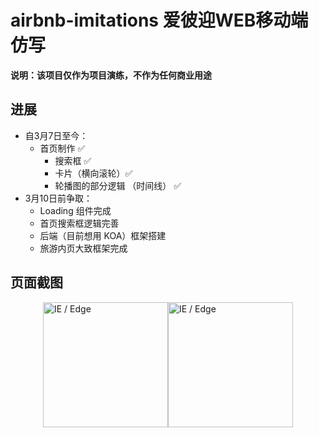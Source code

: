 # airbnb-imitations 爱彼迎WEB移动端仿写
**说明：该项目仅作为项目演练，不作为任何商业用途**

## 进展
- 自3月7日至今：
  - 首页制作 ✅
    - 搜索框 ✅
    - 卡片（横向滚轮）✅
    - 轮播图的部分逻辑 （时间线） ✅
- 3月10日前争取：
  - Loading 组件完成
  - 首页搜索框逻辑完善
  - 后端（目前想用 KOA）框架搭建
  - 旅游内页大致框架完成

## 页面截图
<div style="display:flex;justify-content: center;width:100%">
<img src="http://121.43.155.100:8081/static/mobile_airbnb_1.jpg" alt="IE / Edge" width="200px" />
<img src="http://121.43.155.100:8081/static/mobile_airbnb_2.jpg" alt="IE / Edge" width="200px" />
</div>
